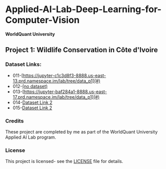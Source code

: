 # Applied-AI-Lab-Deep-Learning-for-Computer-Vision
**WorldQuant University**

## Project 1: Wildlife Conservation in Côte d'Ivoire
### Dataset Links:
- 011-[https://jupyter-c1c3d8f3-8888.us-east-13.prd.namespace.im/lab/tree/data_p1](#)
- 012-[(no dataset)](#)
- 013-[https://jupyter-baf284a1-8888.us-east-17.prd.namespace.im/lab/tree/data_p1](#)
- 014-[Dataset Link 2](#)
- 015-[Dataset Link 2](#)
  
### Credits
These project are completed by me as part of the WorldQuant University Applied AI Lab program.

### License
This project is licensed- see the [LICENSE](https://creativecommons.org/licenses/by-nc-nd/4.0/) file for details.
